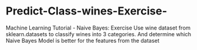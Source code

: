 # Predict-Class-wines-Exercise-
Machine Learning Tutorial - Naive Bayes: Exercise
Use wine dataset from sklearn.datasets to classify wines into 3 categories.
And determine which Naive Bayes Model is better for the features from the dataset
